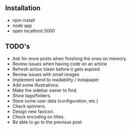 ## Installation 

* npm install
* node app
* open localhost:3000


## TODO's

* Ask for more posts when finishing the ones on memory.
* Review issues when having code on an article
* Refresh action token before it gets expired
* Review issues with small images
* Implement send to readability / instapaper
* Add some illustrations.
* Make the sidebar easier to find.
* Show tags/folders.
* Store some user data (configuration, etc.)
* Check spinners.
* Design new favicon.
* Check encoding on titles.
* Be able to go to the previous post.
